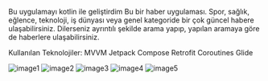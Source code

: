 Bu uygulamayı kotlin ile geliştirdim
Bu bir haber uygulaması. Spor, sağlık, eğlence, teknoloji,
iş dünyası veya genel kategoride bir çok güncel habere ulaşabilirsiniz.
Dilerseniz ayrıntılı şekilde arama yapıp, yapılan aramaya göre de haberlere ulaşabilirsiniz.

Kullanılan Teknolojiler:
MVVM
Jetpack Compose 
Retrofit
Coroutines
Glide


![image1](https://github.com/user-attachments/assets/1cee728d-d220-4c90-b049-ae9e7e7a39ae)
![image2](https://github.com/user-attachments/assets/1e86758c-adf9-4468-9a27-6816401557c3)
![image3](https://github.com/user-attachments/assets/3dc45d9c-6c1f-4ef5-9e80-3084d61b755a)
![image4](https://github.com/user-attachments/assets/1b33eb46-1344-4ffa-a59b-2a9c136f4087)
![image5](https://github.com/user-attachments/assets/19bd8fa4-b77f-4cfa-aee1-93577345ee4d)




